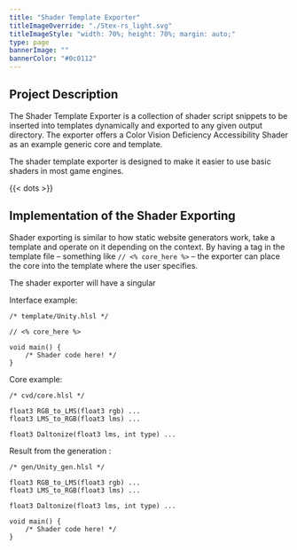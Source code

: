 ```yaml
---
title: "Shader Template Exporter"
titleImageOverride: "./Stex-rs_light.svg"
titleImageStyle: "width: 70%; height: 70%; margin: auto;"
type: page
bannerImage: ""
bannerColor: "#0c0112"
---
```


## Project Description
The Shader Template Exporter is a collection of shader script snippets to be inserted into templates dynamically and exported to any given output directory. The exporter offers a Color Vision Deficiency Accessibility Shader as an example generic core and template.  

The shader template exporter is designed to make it easier to use basic shaders in most game engines.

{{< dots >}}

## Implementation of the Shader Exporting
Shader exporting is similar to how static website generators work, take a template and operate on it depending on the context. By having a tag in the template file – something like `// <% core_here %>` – the exporter can place the core into the template where the user specifies.

The shader exporter will have a singular 

Interface example:
```hlsl
/* template/Unity.hlsl */

// <% core_here %>

void main() {
	/* Shader code here! */
}
```

Core example:
```hlsl
/* cvd/core.hlsl */

float3 RGB_to_LMS(float3 rgb) ...
float3 LMS_to_RGB(float3 lms) ...

float3 Daltonize(float3 lms, int type) ...
```

Result from the generation :
```hlsl
/* gen/Unity_gen.hlsl */

float3 RGB_to_LMS(float3 rgb) ...
float3 LMS_to_RGB(float3 lms) ...

float3 Daltonize(float3 lms, int type) ...

void main() {
	/* Shader code here! */
}
```

